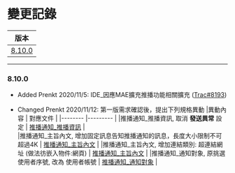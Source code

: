 變更記錄
===
| 版本 |
| :---: |
| [8.10.0](#v8_10_0) |

***
### <a id='v8_10_0'></a>8.10.0
* Added Prenkt 2020/11/5: IDE_因應MAE擴充推播功能相關擴充 ([Trac#8193])

* Changed Prenkt 2020/11/12: 第一版需求確認後，提出下列規格異動 
    |異動內容 | 對應文件 |
    |-------- |--------- |
    |推播通知_推播資訊, 取消 **發送異常** 設定                             | [推播通知_推播資訊][link_fieldbreak5] |          
    |推播通知_主旨內文, 增加固定訊息告知推播通知的訊息，長度大小限制不可超過4K | [推播通知_主旨內文][link_fieldbreak3] | 
    |推播通知_主旨內文, 增加連結類別: 超連結網址 (做法彷嵌入物件:網頁)        | [推播通知_主旨內文][link_fieldbreak3] |
    |推播通知_通知對象, 原挑選使用者序號, 改為 使用者帳號                    | [推播通知_通知對象][link_fieldbreak4] |
    





<!-- 超連結 -->
[link_fieldbreak3]: MAENotice.md#fieldbreak3 "欄位說明/主旨內文"
[link_fieldbreak4]: MAENotice.md#fieldbreak4 "欄位說明/通知對象"    
[link_fieldbreak5]: MAENotice.md#fieldbreak5 "欄位說明/推播資訊"

[Trac#8193]:http://trac.uneec.com/trac/neco/ticket/8193 "#8193"